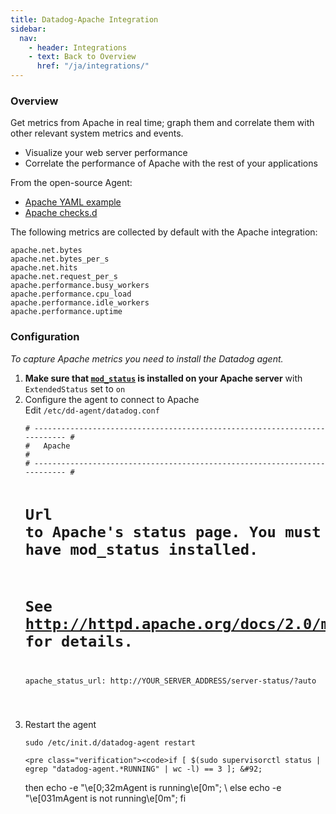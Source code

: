 ```yaml
---
title: Datadog-Apache Integration
sidebar:
  nav:
    - header: Integrations
    - text: Back to Overview
      href: "/ja/integrations/"
---
```

<div id="int-overview">
<h3>Overview</h3>
<p>Get metrics from Apache in real time; graph them and correlate them with other relevant system metrics and events.</p>
<ul>
  <li>Visualize your web server performance</li>
  <li>Correlate the performance of Apache with the rest of your applications</li>
</ul>

</div>

From the open-source Agent:

* <a href="https://github.com/DataDog/dd-agent/blob/master/conf.d/apache.yaml.example">Apache YAML example</a>
* <a href="https://github.com/DataDog/dd-agent/blob/master/checks.d/apache.py">Apache checks.d</a>


The following metrics are collected by default with the Apache integration:

    apache.net.bytes
    apache.net.bytes_per_s
    apache.net.hits
    apache.net.request_per_s
    apache.performance.busy_workers
    apache.performance.cpu_load
    apache.performance.idle_workers
    apache.performance.uptime


<div id="int-configuration">
<h3>Configuration</h3>
 <p><em>To capture Apache metrics you need to install the Datadog agent.</em></p>

<ol>
  <li><b>Make sure that <a href="http://httpd.apache.org/docs/2.0/mod/mod_status.html"><code>mod_status</code></a> is installed on your Apache server</b> with <code>ExtendedStatus</code> set to <code>on</code></li>
  <li>Configure the agent to connect to Apache<br>
      Edit <code>/etc/dd-agent/datadog.conf</code>
        <pre class="textfile"><code># -------------------------------------------------------------------------- #
#   Apache                                                                   #
# -------------------------------------------------------------------------- #

# Url to Apache's status page. You must have mod_status installed.
# See http://httpd.apache.org/docs/2.0/mod/mod_status.html for details.
apache_status_url: http://YOUR_SERVER_ADDRESS/server-status/?auto

</code></pre>
    </li>

  <li>Restart the agent
        <pre class="linux"><code>sudo /etc/init.d/datadog-agent restart</code></pre>

	<pre class="verification"><code>if [ $(sudo supervisorctl status | egrep "datadog-agent.*RUNNING" | wc -l) == 3 ]; &#92;
then echo -e "&#92;e[0;32mAgent is running&#92;e[0m"; &#92;
else echo -e "&#92;e[031mAgent is not running&#92;e[0m"; fi</code></pre>
    </li>
</ol>
</div>
